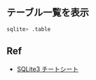 ## テーブル一覧を表示

```bash
sqlite> .table
```

## Ref

- [SQLite3 チートシート](https://qiita.com/sotetsuk/items/cd2aeae4ba7e72faad47)
